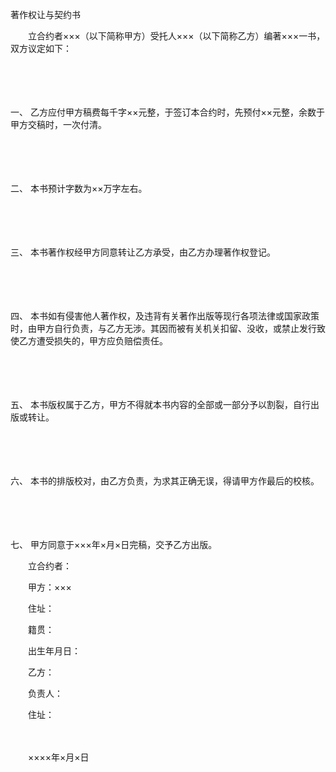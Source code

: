 



著作权让与契约书



 

　　立合约者×××（以下简称甲方）受托人×××（以下简称乙方）编著×××一书，双方议定如下：

　　

　　

一、
 乙方应付甲方稿费每千字××元整，于签订本合约时，先预付××元整，余数于甲方交稿时，一次付清。

　　

　　

二、
 本书预计字数为××万字左右。

　　

　　

三、
 本书著作权经甲方同意转让乙方承受，由乙方办理著作权登记。

　　

　　

四、
 本书如有侵害他人著作权，及违背有关著作出版等现行各项法律或国家政策时，由甲方自行负责，与乙方无涉。其因而被有关机关扣留、没收，或禁止发行致使乙方遭受损失的，甲方应负赔偿责任。

　　

　　

五、
 本书版权属于乙方，甲方不得就本书内容的全部或一部分予以割裂，自行出版或转让。

　　

　　

六、
 本书的排版校对，由乙方负责，为求其正确无误，得请甲方作最后的校核。

　　

　　

七、
 甲方同意于×××年×月×日完稿，交予乙方出版。　　

　　立合约者：

　　甲方：×××

　　住址：

　　籍贯：

　　出生年月日：　　

　　乙方：

　　负责人：

　　住址：

　　


 　　××××年×月×日
 
　　

